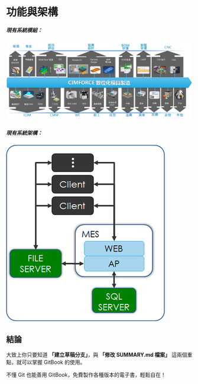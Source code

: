 # 功能與架構

##### 現有系統模組：

![](/assets/systemmodel)

##### 現有系統架構：

![](/assets/structure.png)

## 結論

大致上你只要知道 **「建立草稿分支」**，與 **「修改 SUMMARY.md 檔案」** 這兩個重點，就可以掌握 GitBook 的使用。

不懂 Git 也能善用 GitBook，免費製作各種版本的電子書，輕鬆自在！

